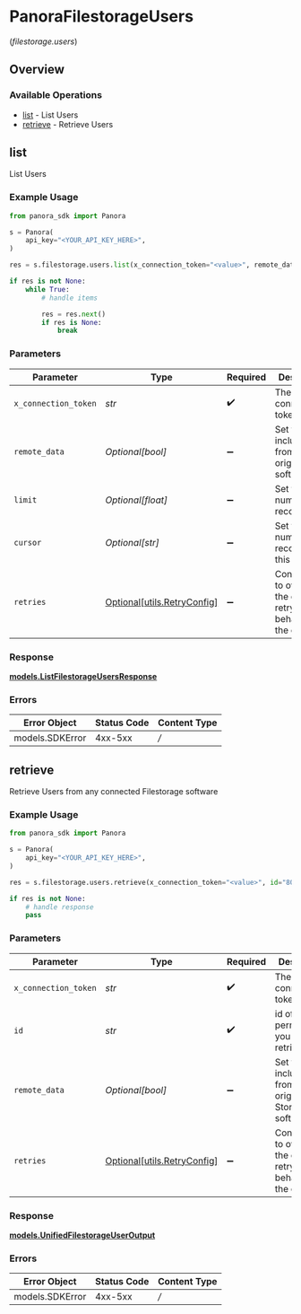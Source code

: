 # PanoraFilestorageUsers
(*filestorage.users*)

## Overview

### Available Operations

* [list](#list) - List Users
* [retrieve](#retrieve) - Retrieve Users

## list

List Users

### Example Usage

```python
from panora_sdk import Panora

s = Panora(
    api_key="<YOUR_API_KEY_HERE>",
)

res = s.filestorage.users.list(x_connection_token="<value>", remote_data=True, limit=10, cursor="1b8b05bb-5273-4012-b520-8657b0b90874")

if res is not None:
    while True:
        # handle items

        res = res.next()
        if res is None:
            break

```

### Parameters

| Parameter                                                           | Type                                                                | Required                                                            | Description                                                         | Example                                                             |
| ------------------------------------------------------------------- | ------------------------------------------------------------------- | ------------------------------------------------------------------- | ------------------------------------------------------------------- | ------------------------------------------------------------------- |
| `x_connection_token`                                                | *str*                                                               | :heavy_check_mark:                                                  | The connection token                                                |                                                                     |
| `remote_data`                                                       | *Optional[bool]*                                                    | :heavy_minus_sign:                                                  | Set to true to include data from the original software.             | true                                                                |
| `limit`                                                             | *Optional[float]*                                                   | :heavy_minus_sign:                                                  | Set to get the number of records.                                   | 10                                                                  |
| `cursor`                                                            | *Optional[str]*                                                     | :heavy_minus_sign:                                                  | Set to get the number of records after this cursor.                 | 1b8b05bb-5273-4012-b520-8657b0b90874                                |
| `retries`                                                           | [Optional[utils.RetryConfig]](../../models/utils/retryconfig.md)    | :heavy_minus_sign:                                                  | Configuration to override the default retry behavior of the client. |                                                                     |

### Response

**[models.ListFilestorageUsersResponse](../../models/listfilestorageusersresponse.md)**

### Errors

| Error Object    | Status Code     | Content Type    |
| --------------- | --------------- | --------------- |
| models.SDKError | 4xx-5xx         | */*             |


## retrieve

Retrieve Users from any connected Filestorage software

### Example Usage

```python
from panora_sdk import Panora

s = Panora(
    api_key="<YOUR_API_KEY_HERE>",
)

res = s.filestorage.users.retrieve(x_connection_token="<value>", id="801f9ede-c698-4e66-a7fc-48d19eebaa4f", remote_data=False)

if res is not None:
    # handle response
    pass

```

### Parameters

| Parameter                                                            | Type                                                                 | Required                                                             | Description                                                          | Example                                                              |
| -------------------------------------------------------------------- | -------------------------------------------------------------------- | -------------------------------------------------------------------- | -------------------------------------------------------------------- | -------------------------------------------------------------------- |
| `x_connection_token`                                                 | *str*                                                                | :heavy_check_mark:                                                   | The connection token                                                 |                                                                      |
| `id`                                                                 | *str*                                                                | :heavy_check_mark:                                                   | id of the permission you want to retrieve.                           | 801f9ede-c698-4e66-a7fc-48d19eebaa4f                                 |
| `remote_data`                                                        | *Optional[bool]*                                                     | :heavy_minus_sign:                                                   | Set to true to include data from the original File Storage software. | false                                                                |
| `retries`                                                            | [Optional[utils.RetryConfig]](../../models/utils/retryconfig.md)     | :heavy_minus_sign:                                                   | Configuration to override the default retry behavior of the client.  |                                                                      |

### Response

**[models.UnifiedFilestorageUserOutput](../../models/unifiedfilestorageuseroutput.md)**

### Errors

| Error Object    | Status Code     | Content Type    |
| --------------- | --------------- | --------------- |
| models.SDKError | 4xx-5xx         | */*             |
